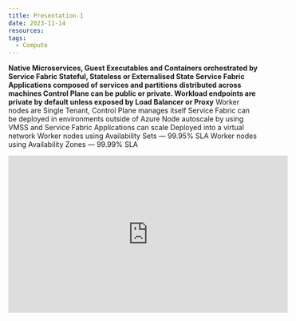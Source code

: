 ```yaml
---
title: Presentation-1
date: 2023-11-14
resources: 
tags:
  - Compute
---
```

**Native Microservices, Guest Executables and Containers orchestrated by Service Fabric
Stateful, Stateless or Externalised State
Service Fabric Applications composed of services and partitions distributed across
machines
Control Plane can be public or private.
Workload endpoints are private by default unless exposed by Load Balancer or Proxy**
Worker nodes are Single Tenant, Control Plane manages itself
Service Fabric can be deployed in environments outside of Azure
Node autoscale by using VMSS and Service Fabric Applications can scale
Deployed into a virtual network
Worker nodes using Availability Sets — 99.95% SLA
Worker nodes using Availability Zones — 99.99% SLA

<iframe width="560" height="315" src="https://www.youtube.com/embed/-o5OWSbeNbs?si=WBqD9kA-J0GUBKx7&amp;start=381" title="YouTube video player" frameborder="0" allow="accelerometer; autoplay; clipboard-write; encrypted-media; gyroscope; picture-in-picture; web-share" allowfullscreen></iframe>


